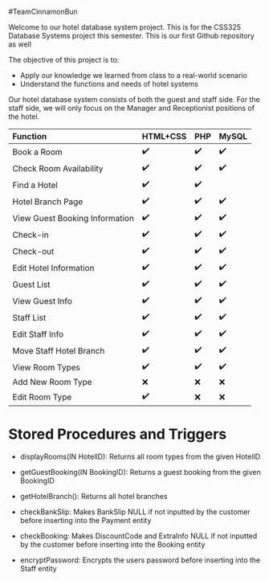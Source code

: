 #TeamCinnamonBun

Welcome to our hotel database system project. This is for the CSS325 Database Systems project this semester.
This is our first Github repository as well

The objective of this project is to:
- Apply our knowledge we learned from class to a real-world scenario
- Understand the functions and needs of hotel systems


Our hotel database system consists of both the guest and staff side. For the staff side, we will only focus on
the Manager and Receptionist positions of the hotel.

Function | HTML+CSS | PHP | MySQL |
:------------ | :-------------| :-------------| :-------------
Book a Room | :heavy_check_mark: | :heavy_check_mark: | :heavy_check_mark:
Check Room Availability | :heavy_check_mark: | :heavy_check_mark: | :heavy_check_mark:
Find a Hotel | :heavy_check_mark: |  :heavy_check_mark:
Hotel Branch Page | :heavy_check_mark: | :heavy_check_mark: | :heavy_check_mark:
View Guest Booking Information | :heavy_check_mark: | :heavy_check_mark: | :heavy_check_mark:
Check-in | :heavy_check_mark: | :heavy_check_mark: | :heavy_check_mark:
Check-out | :heavy_check_mark: | :heavy_check_mark: | :heavy_check_mark:
Edit Hotel Information | :heavy_check_mark: | :heavy_check_mark: | :heavy_check_mark:
Guest List | :heavy_check_mark: | :heavy_check_mark: | :heavy_check_mark:
View Guest Info | :heavy_check_mark: | :heavy_check_mark: | :heavy_check_mark:
Staff List | :heavy_check_mark: | :heavy_check_mark: | :heavy_check_mark:
Edit Staff Info | :heavy_check_mark: | :heavy_check_mark: | :heavy_check_mark:
Move Staff Hotel Branch | :heavy_check_mark: | :heavy_check_mark: | :heavy_check_mark:
View Room Types | :heavy_check_mark: | :heavy_check_mark: | :heavy_check_mark:
Add New Room Type | :x: | :x: | :x:
Edit Room Type | :heavy_check_mark: | :x: | :x:


# Stored Procedures and Triggers
- displayRooms(IN HotelID): Returns all room types from the given HotelID
- getGuestBooking(IN BookingID): Returns a guest booking from the given BookingID
- getHotelBranch(): Returns all hotel branches

- checkBankSlip: Makes BankSlip NULL if not inputted by the customer before inserting into the Payment entity
- checkBooking: Makes DiscountCode and ExtraInfo NULL if not inputted by the customer before inserting into the Booking entity
- encryptPassword: Encrypts the users password before inserting into the Staff entity
